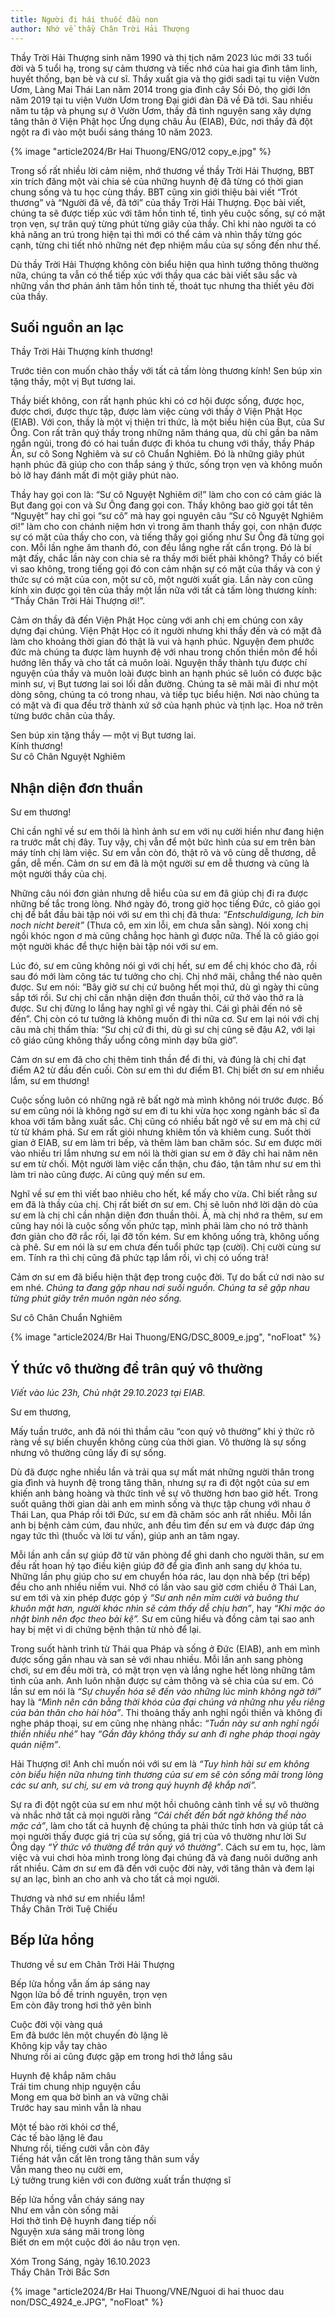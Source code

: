 ```yaml
---
title: Người đi hái thuốc đầu non
author: Nhớ về thầy Chân Trời Hải Thượng
---
```


<div class="editors-preface"><p>Thầy Trời Hải Thượng sinh năm 1990 và thị tịch năm 2023 lúc mới 33 tuổi đời và 5 tuổi hạ, trong sự cảm thương và tiếc nhớ của hai gia đình tâm linh, huyết thống, bạn bè và cư sĩ. Thầy xuất gia và thọ giới sadi tại tu viện Vườn Ươm, Làng Mai Thái Lan năm 2014 trong gia đình cây Sồi Đỏ, thọ giới lớn năm 2019 tại tu viện Vườn Ươm trong Đại giới đàn Đã về Đã tới. Sau nhiều năm tu tập và phụng sự ở Vườn Ươm, thầy đã tình nguyện sang xây dựng tăng thân ở Viện Phật học Ứng dụng châu Âu (EIAB), Đức, nơi thầy đã đột ngột ra đi vào một buổi sáng tháng 10 năm 2023.</p>

{% image "article2024/Br Hai Thuong/ENG/012 copy_e.jpg" %}

<p>
Trong số rất nhiều lời cảm niệm, nhớ thương về thầy Trời Hải Thượng, BBT xin trích đăng một vài chia sẻ của những huynh đệ đã từng có thời gian chung sống và tu học cùng thầy. BBT cũng xin giới thiệu bài viết “Trót thương” và “Người đã về, đã tới” của thầy Trời Hải Thượng. Đọc bài viết, chúng ta sẽ được tiếp xúc với tâm hồn tinh tế, tình yêu cuộc sống, sự có mặt trọn vẹn, sự trân quý từng phút từng giây của thầy. Chỉ khi nào người ta có khả năng an trú trong hiện tại thì mới có thể cảm và nhìn thấy từng góc cạnh, từng chi tiết nhỏ những nét đẹp nhiệm mầu của sự sống đến như thế.</p><p>
Dù thầy Trời Hải Thượng không còn biểu hiện qua hình tướng thông thường nữa, chúng ta vẫn có thể tiếp xúc với thầy qua các bài viết sâu sắc và những vần thơ phản ánh tâm hồn tinh tế, thoát tục nhưng tha thiết yêu đời của thầy.</p></div>

## Suối nguồn an lạc

Thầy Trời Hải Thượng kính thương!

Trước tiên con muốn chào thầy với tất cả tấm lòng thương kính! Sen búp xin tặng thầy, một vị Bụt tương lai.

Thầy biết không, con rất hạnh phúc khi có cơ hội được sống, được học, được chơi, được thực tập, được làm việc cùng với thầy ở Viện Phật Học (EIAB). Với con, thầy là một vị thiện tri thức, là một biểu hiện của Bụt, của Sư Ông. Con rất trân quý thầy trong những năm tháng qua, dù chỉ gần ba năm ngắn ngủi, trong đó có hai tuần được đi khóa tu chung với thầy, thầy Pháp Ấn, sư cô Song Nghiêm và sư cô Chuẩn Nghiêm. Đó là những giây phút hạnh phúc đã giúp cho con thắp sáng ý thức, sống trọn vẹn và không muốn bỏ lỡ hay đánh mất đi một giây phút nào.

Thầy hay gọi con là: “Sư cô Nguyệt Nghiêm ơi!” làm cho con có cảm giác là Bụt đang gọi con và Sư Ông đang gọi con. Thầy không bao giờ gọi tắt tên “Nguyệt” hay chỉ gọi “sư cô” mà hay gọi nguyên câu “Sư cô Nguyệt Nghiêm ơi!” làm cho con chánh niệm hơn vì trong âm thanh thầy gọi, con nhận được sự có mặt của thầy cho con, và tiếng thầy gọi giống như Sư Ông đã từng gọi con. Mỗi lần nghe âm thanh đó, con đều lắng nghe rất cẩn trọng. Đó là bí mật đấy, chắc lần này con chia sẻ ra thầy mới biết phải không? Thầy có biết vì sao không, trong tiếng gọi đó con cảm nhận sự có mặt của thầy và con ý thức sự có mặt của con, một sư cô, một người xuất gia. Lần này con cũng kính xin được gọi tên của thầy một lần nữa với tất cả tấm lòng thương kính: “Thầy Chân Trời Hải Thượng ơi!”.

Cảm ơn thầy đã đến Viện Phật Học cùng với anh chị em chúng con xây dựng đại chúng. Viện Phật Học có ít người nhưng khi thầy đến và có mặt đã làm cho khoảng thời gian đó thật là vui và hạnh phúc. Nguyện đem phước đức mà chúng ta được làm huynh đệ với nhau trong chốn thiền môn để hồi hướng lên thầy và cho tất cả muôn loài. Nguyện thầy thành tựu được chí nguyện của thầy và muôn loài được bình an hạnh phúc sẽ luôn có được bậc minh sư, vị Bụt tương lai soi lối dẫn đường. Chúng ta sẽ mãi mãi đi như một dòng sông, chúng ta có trong nhau, và tiếp tục biểu hiện. Nơi nào chúng ta có mặt và đi qua đều trở thành xứ sở của hạnh phúc và tịnh lạc. Hoa nở trên từng bước chân của thầy.

<p class="signoff"><span class="signoff-lvl-1">Sen búp xin tặng thầy — một vị Bụt tương lai.<br/>Kính thương!</span><br/>
<span class="signoff-lvl-2 last-article-element">Sư cô Chân Nguyệt Nghiêm</span></p>

<div class="page-break"></div>

## Nhận diện đơn thuần

Sư em thương!

Chỉ cần nghĩ về sư em thôi là hình ảnh sư em với nụ cười hiền như đang hiện ra trước mắt chị đây. Tuy vậy, chị vẫn để một bức hình của sư em trên bàn máy tính chị làm việc. Sư em vẫn còn đó, thật rõ và vô cùng dễ thương, dễ gần, dễ mến. Cảm ơn sư em đã là một người sư em dễ thương và cũng là một người thầy của chị.

Những câu nói đơn giản nhưng dễ hiểu của sư em đã giúp chị đi ra được những bế tắc trong lòng. Nhớ ngày đó, trong giờ học tiếng Đức, cô giáo gọi chị để bắt đầu bài tập nói với sư em thì chị đã thưa: *“Entschuldigung, Ich bin noch nicht bereit”* (Thưa cô, em xin lỗi, em chưa sẵn sàng). Nói xong chị ngồi khóc ngon ơ mà cũng chẳng học hành gì được nữa. Thế là cô giáo gọi một người khác để thực hiện bài tập nói với sư em.

Lúc đó, sư em cũng không nói gì với chị hết, sư em để chị khóc cho đã, rồi sau đó mới làm công tác tư tưởng cho chị. Chị nhớ mãi, chẳng thể nào quên được. Sư em nói: “Bây giờ sư chị cứ buông hết mọi thứ, dù gì ngày thi cũng sắp tới rồi. Sư chị chỉ cần nhận diện đơn thuần thôi, cứ thở vào thở ra là được. Sư chị đừng lo lắng hay nghĩ gì về ngày thi. Cái gì phải đến nó sẽ đến”. Chị còn có tư tưởng là không muốn đi thi nữa cơ. Sư em lại nói với chị câu mà chị thấm thía: “Sư chị cứ đi thi, dù gì sư chị cũng sẽ đậu A2, với lại cô giáo cũng không thấy uổng công mình dạy bữa giờ”.

Cảm ơn sư em đã cho chị thêm tinh thần để đi thi, và đúng là chị chỉ đạt điểm A2 từ đầu đến cuối. Còn sư em thì dư điểm B1. Chị biết ơn sư em nhiều lắm, sư em thương!

Cuộc sống luôn có những ngã rẽ bất ngờ mà mình không nói trước được. Bố sư em cũng nói là không ngờ sư em đi tu khi vừa học xong ngành bác sĩ đa khoa với tấm bằng xuất sắc. Chị cũng có nhiều bất ngờ về sư em mà chị cứ từ từ khám phá. Sư em rất giỏi nhưng khiêm tốn và khiêm cung. Suốt thời gian ở EIAB, sư em làm tri bếp, và thêm làm ban chăm sóc. Sư em được mời vào nhiều tri lắm nhưng sư em nói là thời gian sư em ở đây chỉ hai năm nên sư em từ chối. Một người làm việc cẩn thận, chu đáo, tận tâm như sư em thì làm tri nào cũng được. Ai cũng quý mến sư em.

Nghĩ về sư em thì viết bao nhiêu cho hết, kể mấy cho vừa. Chỉ biết rằng sư em đã là thầy của chị. Chị rất biết ơn sư em. Chị sẽ luôn nhớ lời dặn dò của sư em là chị chỉ cần nhận diện đơn thuần thôi. À, mà chị nhớ ra thêm, sư em cũng hay nói là cuộc sống vốn phức tạp, mình phải làm cho nó trở thành đơn giản cho đỡ rắc rối, lại đỡ tốn kém. Sư em không uống trà, không uống cà phê. Sư em nói là sư em chưa đến tuổi phức tạp (cười). Chị cười cùng sư em. Tính ra thì chị cũng đã phức tạp lắm rồi, vì chị có uống trà!

Cảm ơn sư em đã biểu hiện thật đẹp trong cuộc đời. Tự do bất cứ nơi nào sư em nhé. *Chúng ta đang gặp nhau nơi suối nguồn. Chúng ta sẽ gặp nhau từng phút giây trên muôn ngàn nẻo sống.*

<p class="signoff"><span class="signoff-lvl-1 last-article-element">Sư cô Chân Chuẩn Nghiêm</span></p>

{% image "article2024/Br Hai Thuong/ENG/DSC_8009_e.jpg", "noFloat" %}

<div class="divider"></div>

## Ý thức vô thường để trân quý vô thường

*Viết vào lúc 23h, Chủ nhật 29.10.2023 tại EIAB.*

Sư em thương,

Mấy tuần trước, anh đã nói thì thầm câu “con quỷ vô thường” khi ý thức rõ ràng về sự biến chuyển không cùng của thời gian. Vô thường là sự sống nhưng vô thường cũng lấy đi sự sống.

Dù đã được nghe nhiều lần và trải qua sự mất mát những người thân trong gia đình và huynh đệ trong tăng thân, nhưng sự ra đi đột ngột của sư em khiến anh bàng hoàng và thức tỉnh về sự vô thường hơn bao giờ hết. Trong suốt quãng thời gian dài anh em mình sống và thực tập chung với nhau ở Thái Lan, qua Pháp rồi tới Đức, sư em đã chăm sóc anh rất nhiều. Mỗi lần anh bị bệnh cảm cúm, đau nhức, anh đều tìm đến sư em và được đáp ứng ngay tức thì (thuốc và lời tư vấn), giúp anh an tâm ngay.

Mỗi lần anh cần sự giúp đỡ từ văn phòng để ghi danh cho người thân, sư em đều rất hoan hỷ tạo điều kiện giúp đỡ để gia đình anh sang dự khóa tu. Những lần phụ giúp cho sư em chuyển hóa rác, lau dọn nhà bếp (tri bếp) đều cho anh nhiều niềm vui. Nhớ có lần vào sau giờ cơm chiều ở Thái Lan, sư em tới và xin phép được góp ý *“Sư anh nên mỉm cười và buông thư khuôn mặt hơn, người khác nhìn sẽ cảm thấy dễ chịu hơn”*, hay *“Khi mặc áo nhật bình nên đọc theo bài kệ”.* Sư em cũng hiểu và đồng cảm tại sao anh hay bị mệt vì di chứng bệnh thận từ nhỏ để lại.

Trong suốt hành trình từ Thái qua Pháp và sống ở Đức (EIAB), anh em mình được sống gần nhau và san sẻ với nhau nhiều. Mỗi lần anh sang phòng chơi, sư em đều mời trà, có mặt trọn vẹn và lắng nghe hết lòng những tâm tình của anh. Anh luôn nhận được sự cảm thông và sẻ chia của sư em. Có lần sư em nói là *“Sự chuyển hóa sẽ đến vào những lúc mình không ngờ tới”* hay là *“Mình nên cân bằng thời khóa của đại chúng và những nhu yếu riêng của bản thân cho hài hòa”*. Thi thoảng thấy anh nghỉ ngồi thiền và không đi nghe pháp thoại, sư em cũng nhẹ nhàng nhắc: *“Tuần này sư anh nghỉ ngồi thiền nhiều nhé”* hay *“Gần đây không thấy sư anh đi nghe pháp thoại ngày quán niệm”*.

Hải Thượng ơi! Anh chỉ muốn nói với sư em là *“Tuy hình hài sư em không còn biểu hiện nữa nhưng tình thương của sư em sẽ còn sống mãi trong lòng các sư anh, sư chị, sư em và trong quý huynh đệ khắp nơi”.*

Sự ra đi đột ngột của sư em như một hồi chuông cảnh tỉnh về sự vô thường và nhắc nhở tất cả mọi người rằng *“Cái chết đến bất ngờ không thể nào mặc cả”*, làm cho tất cả huynh đệ chúng ta phải thức tỉnh hơn và giúp tất cả mọi người thấy được giá trị của sự sống, giá trị của vô thường như lời Sư Ông dạy *“Ý thức vô thường để trân quý vô thường”*. Cách sư em tu, học, làm việc và vui chơi hòa mình trong lòng đại chúng đã và đang nuôi dưỡng anh rất nhiều. Cảm ơn sư em đã đến với cuộc đời này, với tăng thân và đem lại sự an lạc, bình an cho anh và cho tất cả mọi người.

<p class="signoff"><span class="signoff-lvl-1">Thương và nhớ sư em nhiều lắm!</span><br/>
<span class="signoff-lvl-2 last-article-element">Thầy Chân Trời Tuệ Chiếu</span></p>

<div class="divider"></div>

## Bếp lửa hồng

Thương về sư em Chân Trời Hải Thượng

<div class="verse"><p>Bếp lửa hồng vẫn ấm áp sáng nay<br/>
Ngọn lửa bồ đề trinh nguyên, trọn vẹn<br/>
Em còn đây trong hơi thở yên bình</p>

<p>Cuộc đời vội vàng quá<br/>
Em đã bước lên một chuyến đò lặng lẽ<br/>
Không kịp vẫy tay chào<br/>
Nhưng rồi ai cũng được gặp em trong hơi thở lắng sâu</p>

<p>Huynh đệ khắp năm châu<br/>
Trái tim chung nhịp nguyện cầu<br/>
Mong em qua bờ bình an và vững chãi<br/>
Trước hay sau mình vẫn là nhau</p>

<p>Một tế bào rời khỏi cơ thể,<br/>
Các tế bào lặng lẽ đau<br/>
Nhưng rồi, tiếng cười vẫn còn đây<br/>
Tiếng hát vẫn cất lên trong tăng thân sum vầy<br/>
Vẫn mang theo nụ cười em,<br/>
Lý tưởng trung kiên với con đường xuất trần thượng sĩ</p>

<p>Bếp lửa hồng vẫn cháy sáng nay<br/>
Như em vẫn còn sống mãi<br/>
Hơi thở tình Đệ huynh đang tiếp nối<br/>
Nguyện xưa sáng mãi trong lòng<br/>
Biết ơn em một cuộc đời áo nâu trọn vẹn.</p>

<p class="signoff"><span class="signoff-lvl-1" style="font-style: normal;">Xóm Trong Sáng, ngày 16.10.2023</span><br/>
<span class="signoff-lvl-2">Thầy Chân Trời Bắc Sơn</span></p></div>

<div class="article-end"></div>

{% image "article2024/Br Hai Thuong/VNE/Nguoi di hai thuoc dau non/DSC_4924_e.JPG", "noFloat" %}
